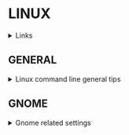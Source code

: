 # LINUX

<details><summary>Links</summary>
<p>

</p>
</details>

## GENERAL

<details><summary>Linux command line general tips</summary>
<p>

  <details><summary>Remove files starting with a dash</summary>
  <p>
    
  ```bash
  #Method 1
  rm -- --my-file.txt
  ```

  </p>
  
  <p>
    
  ```bash
  #Method 2
  rm ./--my-file.txt
  ```

  </p>
  </details>
  
  <details><summary>Install package on alpine linux</summary>
  <p>
    
  ```bash
  apk -U add <package-name>
  ```

  </p>
  
  
  </details>
</p>
</details>

## GNOME

<details><summary>Gnome related settings</summary>
<p>

  <details><summary>Display all buttons on menu bar</summary>
  <p>
    
  ```bash
  # The command gsettings can be used to change multiple gnome settings
  gsettings set org.gnome.desktop.wm.preferences button-layout 'appmenu:minimize,maximize,close'
  ```

  </p>
  </details>

  <details><summary>Disable gnome animations</summary>
  <p>
    
  ```bash
  gsettings set org.gnome.desktop.interface enable-animations false
  ```

  </p>
  </details>

  <details><summary>Watch for changes in gnome configuration</summary>
  <p>
    
  ```bash
  # Change the path to watch for specific settings - /org/gnome/desktop/interface
  dconf watch /
  ```

  </p>
  </details>

</p>
</details>
